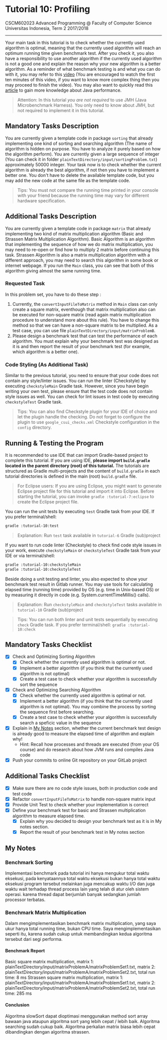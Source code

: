 # Tutorial 10: Profiling

CSCM602023 Advanced Programming @ Faculty of Computer Science Universitas
Indonesia, Term 2 2017/2018

* * *

Your main task in this tutorial is to check whether the currently used algorithm is optimal,
meaning that the currently used algorithm will reach an optimum running time given benchmark test. 
After you check it, you also have a responsibility to use another algorithm if the currently used 
algorithm is not a good one and explain the reason why your new algorithm is a better algorithm.
As a reminder of what benchmark testing is and what you can do with it, you may refer to this
[video](https://www.youtube.com/watch?v=Bi0E7w1ZFFA) (You are encouraged to watch the first ten
minutes of this video, if you want to know more complex thing then you may proceed to finish the
video). You may also want to quickly read this [article](http://tutorials.jenkov.com/java-performance/jmh.html)
to gain more knowledge about Java performance.

> Attention: In this tutorial *you are not required* to use JMH (Java
> Microbenchmark Harness). You only need to know about JMH, but not required
> to implement it in this tutorial.

## Mandatory Tasks Description

You are currently given a template code in package `sorting` that already implementing one
kind of sorting and searching algorithm (The name of algorithm is hidden on purpose. You
have to analyze it purely based on how the algorithm perform). You are currently given a 
large sequence of integer (You can check it in folder 
`plainTextDirectory/input/sortingProblem.txt`) approximately 50000 integer. Your task now is
to check whether the current algorithm is already the best algorithm, if not then you have to
implement a better one. You don't have to delete the available template code, but you may add 
the new code at the same file as the template code.

> Tips: You must not compare the running time printed in your console with your
> friend because the running time may vary for different hardware specification.

## Additional Tasks Description

You are currently given a template code in package `matrix` that already implementing two
kind of matrix multiplication algorithm (Basic and Strassen Matrix Multiplication Algorithm).
Basic Algorithm is an algorithm that implementing the sequence of how we do matrix multiplication,
you may need to re-open or find how to multiply 2 matrix before continuing this task. Strassen 
Algorithm is also a matrix multiplication algorithm with a different approach, you may need
to search this algorithm in some book or internet webpage. If you run the `Main`
class, you can see that both of this algorithm giving almost the same running time.

### Requested Task

In this problem set, you have to do these step :

1. Currently, the `convertInputFileToMatrix` method in `Main` class can only create a square matrix, eventhough that
matrix multiplication also can be executed for non-square matrix (read again matrix multiplication
procedure to understand more about this rule). You have to change this method so that we can have
a non-square matrix to be multiplied. As a test case, you can use file
`plainTextDirectory/input/matrixProblemB`.
2. Please design a benchmark test that can test the performance of each algorithm. You must explain why your benchmark
test was designed as it is and then report the result of your benchmark test (for example, which algorithm is a better 
one).

### Code Styling (As Additional Task)

Similar to the previous tutorial, you need to ensure that your code does not
contain any style/linter issues. You can run the linter (Checkstyle) by
executing `checkstyleMain` Gradle task. However, since you have begin writing
your own test, please ensure that the test code does not contain style issues
as well. You can check for lint issues in test code by executing
`checkstyleTest` Gradle task.

> Tips: You can also find Checkstyle plugin for your IDE of choice and let
> the plugin handle the checking. Do not forget to configure the plugin to
> use `google_csui_checks.xml` Checkstyle configuration in the `config`
> directory.

## Running & Testing the Program

It is recommended to use IDE that can import Gradle-based project to complete this
tutorial. If you are using IDE, **please import `build.gradle` located in the
parent directory (root) of this tutorial.** The tutorials are structured as
Gradle multi-projects and the content of `build.gradle` in each tutorial
directories is defined in the main (root) `build.gradle` file.

> For Eclipse users: If you are using Eclipse, you might want to generate
> Eclipse project file for this tutorial and import it into Eclipse.
> Before starting the tutorial, you can invoke `gradle :tutorial-7:eclipse`
> to create the Eclipse project file.

You can run the unit tests by executing `test` Gradle task from your IDE. If you
prefer terminal/shell:

```bash
gradle :tutorial-10:test
```

> Explanation: Run `test` task available in `tutorial-6` Gradle (sub)project

If you want to run code linter (Checkstyle) to check find code style issues in
your work, execute `checkstyleMain` or `checkstyleTest` Gradle task from your IDE
or via terminal/shell:

```bash
gradle :tutorial-10:checkstyleMain
gradle :tutorial-10:checkstyleTest
```

Beside doing a unit testing and linter, you also expected to show your benchmark test
result in Gitlab runner. You may use tools for calculating elapsed time (running time) 
provided by OS (e.g. time in Unix-based OS) or by measuring it directly in code 
(e.g. System.currentTimeMillis() calls).

> Explanation: Run `checkstyleMain` and `checkstyleTest` tasks available in
> `tutorial-10` Gradle (sub)project

> Tips: You can run both linter and unit tests sequentially by executing `check`
> Gradle task. If you prefer terminal/shell: `gradle :tutorial-10:check`

## Mandatory Tasks Checklist

- [x] Check and Optimizing Sorting Algorithm
    - [x] Check whether the currently used algorithm is optimal or not.
    - [x] Implement a better algorithm (if you think that the currently used algorithm
    is not optimal)
    - [x] Create a test case to check whether your algorithm is successfully 
    sort the sequence
- [x] Check and Optimizing Searching Algorithm
    - [x] Check whether the currently used algorithm is optimal or not.
    - [x] Implement a better algorithm (if you think that the currently used algorithm
    is not optimal). You may combine the process by sorting the sequence first
    before searching.
    - [x] Create a test case to check whether your algorithm is successfully 
    search a speficic value in the sequence
- [x] Explain in [My Notes](#my-notes) section, whether the current benchmark
test design is already good to measure the elapsed time of algorithm and explain why!
    - Hint: Recall how processes and threads are executed (from your OS course)
    and do research about how JVM runs and compiles Java code
- [x] Push your commits to online Git repository on your GitLab project

## Additional Tasks Checklist

- [x] Make sure there are no code style issues, both in production code and
test code
- [x] Refactor `convertInputFileToMatrix` to handle non-square matrix input
- [x] Provide Unit Test to check whether your implementation is correct
- [x] Define your benchmark test for basic and Strassen multiplication algorithm to measure
elapsed time.
    - [x] Explain why you decided to design your benchmark test as it is in My notes section.
    - [x] Report the result of your benchmark test in My notes section 

## My Notes
### Benchmark Sorting
Implementasi benchmark pada tutorial ini hanya mengukur total waktu eksekusi, pada kenyataannya 
total waktu eksekusi bukan hanya total waktu eksekusi program tersebut melainkan juga mencakup waktu
I/O dan juga waktu wait terhadap thread process lain yang telah di atur oleh sistem operasi. karena thread dapat berjumlah banyak
sedangkan jumlah processor terbatas.

### Benchmark Matrix Multiplication
Dalam mengimplementasikan benchmark matrix multiplication, yang saya ukur hanya total running time, bukan CPU time.
Saya mengimplementasikan seperti itu, karena sudah cukup untuk membandingkan kedua algoritma tersebut dari segi performa.

#### Benchmark Report
Basic square matrix multiplication, matrix 1: plainTextDirectory/input/matrixProblemA/matrixProblemSet1.txt, matrix 2: plainTextDirectory/input/matrixProblemA/matrixProblemSet2.txt, total run time: 8 ms
Strassen square matrix multiplication, matrix 1: plainTextDirectory/input/matrixProblemA/matrixProblemSet1.txt, matrix 2: plainTextDirectory/input/matrixProblemA/matrixProblemSet2.txt, total run time: 285 ms

#### Conclusion
Algoritma slowSort dapat dioptimasi menggunakan method sort array bawaan java ataupun algoritma sort yang lebih cepat / lebih baik.
Algoritma searching sudah cukup baik.
Algoritma perkalian matrix biasa lebih cepat dibandingkan dengan algoritma strassen.